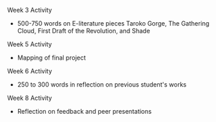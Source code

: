 Week 3 Activity
- 500-750 words on E-literature pieces Taroko Gorge, The Gathering Cloud, First Draft of the Revolution, and Shade

Week 5 Activity
- Mapping of final project

Week 6 Activity
- 250 to 300 words in reflection on previous student's works

Week 8 Activity
- Reflection on feedback and peer presentations
